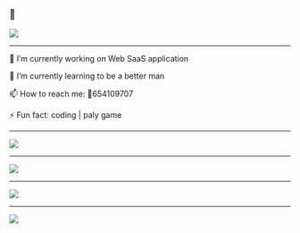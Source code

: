 ### 👋

![](https://readme-typing-svg.herokuapp.com/?lines=%22Hello%2C%20World!%22;%22!dlroW%2C%20olleH%22&center=true&size=30)

* * *

🔭 I’m currently working on Web SaaS application

🌱 I’m currently learning to be a better man

📫 How to reach me: 🐧654109707

⚡ Fun fact: coding | paly game

* * *

![](https://github-readme-stats.vercel.app/api?username=OneKissAndOneShot&theme=dark&show_icons=true)

* * *

![](https://github-readme-streak-stats.herokuapp.com/?user=OneKissAndOneShot&theme=dark)

* * *

![](https://github-readme-stats.vercel.app/api/top-langs/?username=OneKissAndOneShot&layout=compact&theme=dark)

* * *

![](https://github-profile-trophy.vercel.app/?username=onekissandoneshot)

